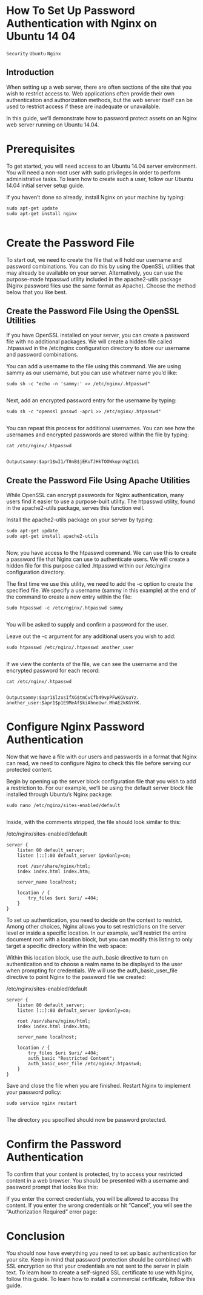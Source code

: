 # How To Set Up Password Authentication with Nginx on Ubuntu 14 04

```Security``` ```Ubuntu``` ```Nginx```

## Introduction


When setting up a web server, there are often sections of the site that you wish to restrict access to.  Web applications often provide their own authentication and authorization methods, but the web server itself can be used to restrict access if these are inadequate or unavailable.


In this guide, we’ll demonstrate how to password protect assets on an Nginx web server running on Ubuntu 14.04.


# Prerequisites


To get started, you will need access to an Ubuntu 14.04 server environment.  You will need a non-root user with sudo privileges in order to perform administrative tasks.  To learn how to create such a user, follow our Ubuntu 14.04 initial server setup guide.


If you haven’t done so already, install Nginx on your machine by typing:


```
sudo apt-get update
sudo apt-get install nginx


```


# Create the Password File


To start out, we need to create the file that will hold our username and password combinations.  You can do this by using the OpenSSL utilities that may already be available on your server.  Alternatively, you can use the purpose-made htpasswd utility included in the apache2-utils package (Nginx password files use the same format as Apache).  Choose the method below that you like best.


## Create the Password File Using the OpenSSL Utilities


If you have OpenSSL installed on your server, you can create a password file with no additional packages.  We will create a hidden file called .htpasswd in the /etc/nginx configuration directory to store our username and password combinations.


You can add a username to the file using this command.  We are using sammy as our username, but you can use whatever name you’d like:


```
sudo sh -c "echo -n 'sammy:' >> /etc/nginx/.htpasswd"


```


Next, add an encrypted password entry for the username by typing:


```
sudo sh -c "openssl passwd -apr1 >> /etc/nginx/.htpasswd"


```


You can repeat this process for additional usernames.  You can see how the usernames and encrypted passwords are stored within the file by typing:


```
cat /etc/nginx/.htpasswd


```


```
Outputsammy:$apr1$wI1/T0nB$jEKuTJHkTOOWkopnXqC1d1

```


## Create the Password File Using Apache Utilities


While OpenSSL can encrypt passwords for Nginx authentication, many users find it easier to use a purpose-built utility.  The htpasswd utility, found in the apache2-utils package, serves this function well.


Install the apache2-utils package on your server by typing:


```
sudo apt-get update
sudo apt-get install apache2-utils


```


Now, you have access to the htpasswd command.  We can use this to create a password file that Nginx can use to authenticate users.  We will create a hidden file for this purpose called .htpasswd within our /etc/nginx configuration directory.


The first time we use this utility, we need to add the -c option to create the specified file.  We specify a username (sammy in this example) at the end of the command to create a new entry within the file:


```
sudo htpasswd -c /etc/nginx/.htpasswd sammy


```


You will be asked to supply and confirm a password for the user.


Leave out the -c argument for any additional users you wish to add:


```
sudo htpasswd /etc/nginx/.htpasswd another_user


```


If we view the contents of the file, we can see the username and the encrypted password for each record:


```
cat /etc/nginx/.htpasswd


```


```
Outputsammy:$apr1$lzxsIfXG$tmCvCfb49vpPFwKGVsuYz.
another_user:$apr1$p1E9MeAf$kiAhneUwr.MhAE2kKGYHK.

```


# Configure Nginx Password Authentication


Now that we have a file with our users and passwords in a format that Nginx can read, we need to configure Nginx to check this file before serving our protected content.


Begin by opening up the server block configuration file that you wish to add a restriction to.  For our example, we’ll be using the default server block file installed through Ubuntu’s Nginx package:


```
sudo nano /etc/nginx/sites-enabled/default


```


Inside, with the comments stripped, the file should look similar to this:


/etc/nginx/sites-enabled/default
```
server {
    listen 80 default_server;
    listen [::]:80 default_server ipv6only=on;

    root /usr/share/nginx/html;
    index index.html index.htm;

    server_name localhost;

    location / {
        try_files $uri $uri/ =404;
    }
}

```


To set up authentication, you need to decide on the context to restrict.  Among other choices, Nginx allows you to set restrictions on the server level or inside a specific location.  In our example, we’ll restrict the entire document root with a location block, but you can modify this listing to only target a specific directory within the web space:


Within this location block, use the auth_basic directive to turn on authentication and to choose a realm name to be displayed to the user when prompting for credentials.  We will use the auth_basic_user_file directive to point Nginx to the password file we created:


/etc/nginx/sites-enabled/default
```
server {
    listen 80 default_server;
    listen [::]:80 default_server ipv6only=on;

    root /usr/share/nginx/html;
    index index.html index.htm;

    server_name localhost;

    location / {
        try_files $uri $uri/ =404;
        auth_basic "Restricted Content";
        auth_basic_user_file /etc/nginx/.htpasswd;
    }
}

```


Save and close the file when you are finished.  Restart Nginx to implement your password policy:


```
sudo service nginx restart


```


The directory you specified should now be password protected.


# Confirm the Password Authentication


To confirm that your content is protected, try to access your restricted content in a web browser.  You should be presented with a username and password prompt that looks like this:





If you enter the correct credentials, you will be allowed to access the content.  If you enter the wrong credentials or hit “Cancel”, you will see the “Authorization Required” error page:





# Conclusion


You should now have everything you need to set up basic authentication for your site.  Keep in mind that password protection should be combined with SSL encryption so that your credentials are not sent to the server in plain text.  To learn how to create a self-signed SSL certificate to use with Nginx, follow this guide.  To learn how to install a commercial certificate, follow this guide.


